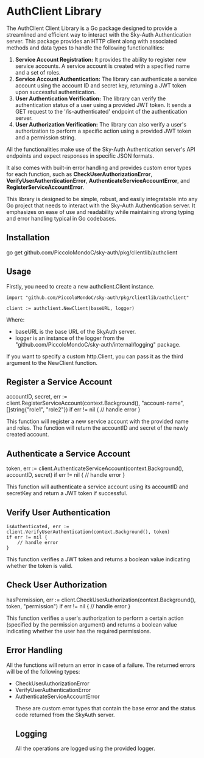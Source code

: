 # AuthClient Library
<p>The AuthClient Client Library is a Go package designed to provide a streamlined and efficient way to interact with the Sky-Auth Authentication server. This package provides an HTTP client along with associated methods and data types to handle the following functionalities:</p>
<ol>
  <li><strong>Service Account Registration:</strong> It provides the ability to register new service accounts. A service account is created with a specified name and a set of roles.</li>
  <li><strong>Service Account Authentication:</strong> The library can authenticate a service account using the account ID and secret key, returning a JWT token upon successful authentication.</li>
  <li><strong>User Authentication Verification:</strong> The library can verify the authentication status of a user using a provided JWT token. It sends a GET request to the '/is-authenticated' endpoint of the authentication server.</li>
  <li><strong>User Authorization Verification:</strong> The library can also verify a user's authorization to perform a specific action using a provided JWT token and a permission string.</li>
</ol>
<p>All the functionalities make use of the Sky-Auth Authentication server's API endpoints and expect responses in specific JSON formats.</p>
<p>It also comes with built-in error handling and provides custom error types for each function, such as <strong>CheckUserAuthorizationError</strong>, <strong>VerifyUserAuthenticationError</strong>, <strong>AuthenticateServiceAccountError</strong>, and <strong>RegisterServiceAccountError</strong>.</p>
<p>This library is designed to be simple, robust, and easily integratable into any Go project that needs to interact with the Sky-Auth Authentication server. It emphasizes on ease of use and readability while maintaining strong typing and error handling typical in Go codebases.</p>

<h2>Installation</h2>
	go get github.com/PiccoloMondoC/sky-auth/pkg/clientlib/authclient

<h2>Usage</h2>
<p>Firstly, you need to create a new authclient.Client instance.</p>

	import "github.com/PiccoloMondoC/sky-auth/pkg/clientlib/authclient"

	client := authclient.NewClient(baseURL, logger)

Where:
<ul>
  <li>baseURL is the base URL of the SkyAuth server.</li>
  <li>logger is an instance of the logger from the "github.com/PiccoloMondoC/sky-auth/internal/logging" package.</li>
 </ul>
<p>If you want to specify a custom http.Client, you can pass it as the third argument to the NewClient function.</p>

<h2>Register a Service Account</h2>
	accountID, secret, err := client.RegisterServiceAccount(context.Background(), "account-name", []string{"role1", "role2"})
	if err != nil {
		// handle error
	}

<p>This function will register a new service account with the provided name and roles. The function will return the accountID and secret of the newly created account.</p>

<h2>Authenticate a Service Account</h2>
	token, err := client.AuthenticateServiceAccount(context.Background(), accountID, secret)
	if err != nil {
		// handle error
	}

<p>This function will authenticate a service account using its accountID and secretKey and return a JWT token if successful.</p>

<h2>Verify User Authentication</h2>

	isAuthenticated, err := client.VerifyUserAuthentication(context.Background(), token)
	if err != nil {
		// handle error
	}

<p>This function verifies a JWT token and returns a boolean value indicating whether the token is valid.</p>

<h2>Check User Authorization</h2>
	hasPermission, err := client.CheckUserAuthorization(context.Background(), token, "permission")
	if err != nil {
		// handle error
	}

<p>This function verifies a user's authorization to perform a certain action (specified by the permission argument) and returns a boolean value indicating whether the user has the required permissions.</p>

<h2>Error Handling</h2>
<p>All the functions will return an error in case of a failure. The returned errors will be of the following types:</p>
<ul>
  <li>CheckUserAuthorizationError</li>
  <li>VerifyUserAuthenticationError</li>
  <li>AuthenticateServiceAccountError</li>
  <liRegisterServiceAccountError</li>
<p>These are custom error types that contain the base error and the status code returned from the SkyAuth server.</p>
  <h2>Logging</h2>
  <p>All the operations are logged using the provided logger.</p>
